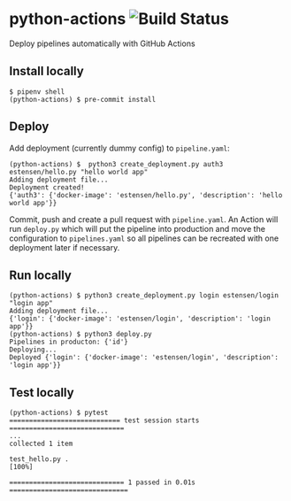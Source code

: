 # python-actions ![Build Status](https://github.com/estensen/python-actions/workflows/CI/badge.svg)

Deploy pipelines automatically with GitHub Actions

## Install locally
```
$ pipenv shell
(python-actions) $ pre-commit install
```

## Deploy
Add deployment (currently dummy config) to `pipeline.yaml`:
```
(python-actions) $  python3 create_deployment.py auth3 estensen/hello.py "hello world app"
Adding deployment file...
Deployment created!
{'auth3': {'docker-image': 'estensen/hello.py', 'description': 'hello world app'}}
```

Commit, push and create a pull request with `pipeline.yaml`. An Action will run `deploy.py` which will put the pipeline into production and move the configuration to `pipelines.yaml` so all pipelines can be recreated with one deployment later if necessary.

## Run locally
```
(python-actions) $ python3 create_deployment.py login estensen/login "login app"
Adding deployment file...
{'login': {'docker-image': 'estensen/login', 'description': 'login app'}}
(python-actions) $ python3 deploy.py
Pipelines in producton: {'id'}
Deploying...
Deployed {'login': {'docker-image': 'estensen/login', 'description': 'login app'}}
```

## Test locally
```
(python-actions) $ pytest
============================ test session starts =============================
...
collected 1 item

test_hello.py .                                                        [100%]

============================= 1 passed in 0.01s ==============================
```
